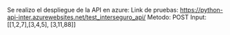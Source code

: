 Se realizo el despliegue de la API en azure:
Link de pruebas: https://python-api-inter.azurewebsites.net/test_interseguro_api/
Metodo: POST
Input: [[1,2,7],[3,4,5], [3,11,88]] 
